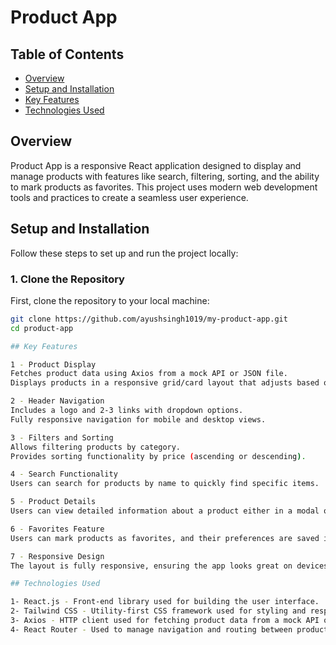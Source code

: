 # Product App

## Table of Contents
- [Overview](#overview)
- [Setup and Installation](#setup-and-installation)
- [Key Features](#key-features)
- [Technologies Used](#technologies-used)

## Overview
Product App is a responsive React application designed to display and manage products with features like search, filtering, sorting, and the ability to mark products as favorites. This project uses modern web development tools and practices to create a seamless user experience.

## Setup and Installation

Follow these steps to set up and run the project locally:

### 1. Clone the Repository
First, clone the repository to your local machine:
```bash
git clone https://github.com/ayushsingh1019/my-product-app.git
cd product-app

## Key Features

1 - Product Display
Fetches product data using Axios from a mock API or JSON file.
Displays products in a responsive grid/card layout that adjusts based on screen size.

2 - Header Navigation
Includes a logo and 2-3 links with dropdown options.
Fully responsive navigation for mobile and desktop views.

3 - Filters and Sorting
Allows filtering products by category.
Provides sorting functionality by price (ascending or descending).

4 - Search Functionality
Users can search for products by name to quickly find specific items.

5 - Product Details
Users can view detailed information about a product either in a modal or on a separate page.

6 - Favorites Feature
Users can mark products as favorites, and their preferences are saved in localStorage for persistence across sessions.

7 - Responsive Design
The layout is fully responsive, ensuring the app looks great on devices of all screen sizes (desktop, tablet, mobile).

## Technologies Used

1- React.js - Front-end library used for building the user interface.
2- Tailwind CSS - Utility-first CSS framework used for styling and responsive design.
3- Axios - HTTP client used for fetching product data from a mock API or JSON file.
4- React Router - Used to manage navigation and routing between product pages and the home page.